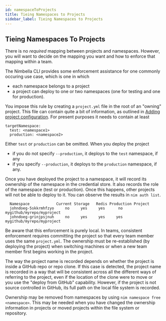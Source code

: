 ```yaml
---
id: namespaceToProjects
title: Tieing Namespaces to Projects
sidebar_label: Tieing Namespaces to Projects
---
```


## Tieing Namespaces To Projects

There is no _required_ mapping between projects and namespaces.  However, you will want to decide on the mapping you want and how to enforce that mapping within a team.

The Nimbella CLI provides some enforcement assistance for one commonly occuring use case, which is one in which

- each namespace belongs to a project
- a project can deploy to one or two namespaces (one for testing and one for production).

You impose this rule by creating a `project.yml` file in the root of an "owning" project.  This file can contain quite a bit of information, as outlined in [Adding project configuration](configuration.md).  For present purposes it needs to contain at least

```
targetNamespace:
  test: <namespace1>
  production: <namespace2>
```

Either `test` or `production` can be omitted.  When you deploy the project

- if you do not specify `--production`, it deploys to the `test` namespace, if any
- if you specify `--production`, it deploys to the `production` namespace, if any.

Once you have deployed the project to a namespace, it will record its ownership of the namespace in the credential store.  It also records the role of the namespace (test or production).  Once this happens, other projects will not be able to deploy to it.  You can observe the results in `nim auth list`.

```
  Namespace            Current Storage   Redis Production Project
  johndoeg-5skkrmhfzyo     no     yes     yes      no     mygithub/myrepo/myproject
  johndoeg-grinjpsjnuh     no     yes     yes     yes     mygithub/myrepo/myproject
```

Be aware that this enforcement is purely local.  In teams, consistent enforcement requires committing the project so that every team member uses the same `project.yml`.  The ownership must be re-established (by deploying the project) when switching machines or when a new team member first begins working in the project.

The way the project name is recorded depends on whether the project is inside a GitHub repo or repo clone.  If this case is detected, the project name is recorded in a way that will be consistent across all the different ways of referring to the project, even if the location of the clone were to move or you use the "deploy from GitHub" capability.  However, if the project is not source controlled in GitHub, its full path on the local file system is recorded.

Ownership may be removed from namespaces by using `nim namespace free <namespace>`.   This may be needed when you have changed the ownership information in projects or moved projects within the file system or repository.
